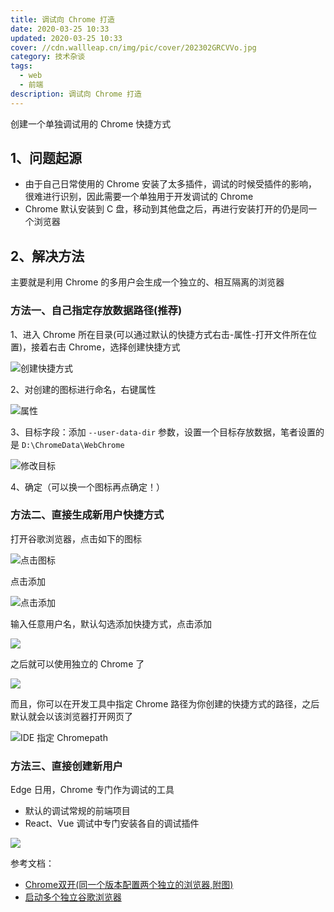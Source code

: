 ```yaml
---
title: 调试向 Chrome 打造
date: 2020-03-25 10:33
updated: 2020-03-25 10:33
cover: //cdn.wallleap.cn/img/pic/cover/202302GRCVVo.jpg
category: 技术杂谈
tags:
  - web
  - 前端
description: 调试向 Chrome 打造
---
```


创建一个单独调试用的 Chrome 快捷方式

## 1、问题起源

* 由于自己日常使用的 Chrome 安装了太多插件，调试的时候受插件的影响，很难进行识别，因此需要一个单独用于开发调试的 Chrome
* Chrome 默认安装到 C 盘，移动到其他盘之后，再进行安装打开的仍是同一个浏览器

## 2、解决方法

主要就是利用 Chrome 的多用户会生成一个独立的、相互隔离的浏览器

### 方法一、自己指定存放数据路径(推荐)

1、进入 Chrome 所在目录(可以通过默认的快捷方式右击-属性-打开文件所在位置)，接着右击 Chrome，选择创建快捷方式

![创建快捷方式](https://cdn.wallleap.cn/img/pic/illustration/image-20200716091222532.png)

2、对创建的图标进行命名，右键属性

![属性](https://cdn.wallleap.cn/img/pic/illustration/image-20200716091419216.png)

3、目标字段：添加 `--user-data-dir` 参数，设置一个目标存放数据，笔者设置的是 `D:\ChromeData\WebChrome`

![修改目标](https://cdn.wallleap.cn/img/pic/illustration/image-20200716091648127.png)

4、确定（可以换一个图标再点确定！）

### 方法二、直接生成新用户快捷方式

 打开谷歌浏览器，点击如下的图标

![点击图标](https://cdn.wallleap.cn/img/pic/illustration/image-20200716092020261.png)

点击添加

![点击添加](https://cdn.wallleap.cn/img/pic/illustration/image-20200716092116598.png)

输入任意用户名，默认勾选添加快捷方式，点击添加

![](https://cdn.wallleap.cn/img/pic/illustration/image-20200716092240575.png)

之后就可以使用独立的 Chrome 了

![](https://cdn.wallleap.cn/img/pic/illustration/image-20200716092343187.png)

而且，你可以在开发工具中指定 Chrome 路径为你创建的快捷方式的路径，之后默认就会以该浏览器打开网页了

![IDE 指定 Chromepath](https://cdn.wallleap.cn/img/pic/illustration/image-20200716092823125.png)

### 方法三、直接创建新用户

Edge 日用，Chrome 专门作为调试的工具

* 默认的调试常规的前端项目
* React、Vue 调试中专门安装各自的调试插件

![](https://cdn.wallleap.cn/img/pic/illustration/202305261440805.png)

参考文档：

* [Chrome双开(同一个版本配置两个独立的浏览器,附图)](https://blog.csdn.net/lpw_cn/article/details/105574710)
* [启动多个独立谷歌浏览器](https://blog.csdn.net/QiaoRui_/article/details/86512063)
